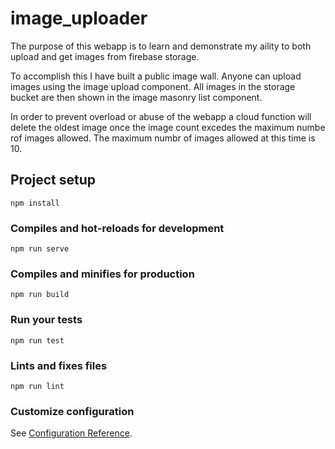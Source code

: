 # image_uploader
The purpose of this webapp is to learn and demonstrate my aility to both upload and get images from firebase storage.

To accomplish this I have built a public image wall. Anyone can upload images using the image upload component. All images in the storage bucket are then shown in the image masonry list component.

In order to prevent overload or abuse of the webapp a cloud function will delete the oldest image once the image count excedes the maximum numbe rof images allowed. The maximum numbr of images allowed at this time is 10.

## Project setup
```
npm install
```

### Compiles and hot-reloads for development
```
npm run serve
```

### Compiles and minifies for production
```
npm run build
```

### Run your tests
```
npm run test
```

### Lints and fixes files
```
npm run lint
```

### Customize configuration
See [Configuration Reference](https://cli.vuejs.org/config/).
